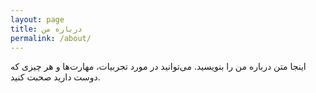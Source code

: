 ```yaml
---
layout: page
title: درباره من
permalink: /about/
---
```


اینجا متن درباره من را بنویسید. می‌توانید در مورد تجربیات، مهارت‌ها و هر چیزی که دوست دارید صحبت کنید.
